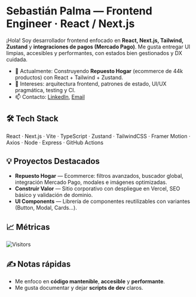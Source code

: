 # Sebastián Palma — Frontend Engineer · React / Next.js


¡Hola! Soy desarrollador frontend enfocado en **React, Next.js, Tailwind, Zustand** y **integraciones de pagos (Mercado Pago)**. Me gusta entregar UI limpias, accesibles y performantes, con estados bien gestionados y DX cuidada.


- 🚀 Actualmente: Construyendo **Repuesto Hogar** (ecommerce de 44k productos) con React + Tailwind + Zustand.
- 🧩 Intereses: arquitectura frontend, patrones de estado, UI/UX pragmática, testing y CI.
- 📫 Contacto: [LinkedIn](https://www.linkedin.com/in/tu-usuario/), [Email](mailto:tu@correo.com)


## 🛠️ Tech Stack
React · Next.js · Vite · TypeScript · Zustand · TailwindCSS · Framer Motion · Axios · Node · Express · GitHub Actions


## 💡 Proyectos Destacados
- **Repuesto Hogar** — Ecommerce: filtros avanzados, buscador global, integración Mercado Pago, modales e imágenes optimizadas.
- **Construir Valor** — Sitio corporativo con despliegue en Vercel, SEO básico y validación de dominio.
- **UI Components** — Librería de componentes reutilizables con variantes (Button, Modal, Cards...).


## 📈 Métricas
![Visitors](https://img.shields.io/badge/visitors-—-informativo)


## ✍️ Notas rápidas
- Me enfoco en **código mantenible**, **accesible** y **performante**.
- Me gusta documentar y dejar **scripts de dev** claros.
<!--
**SebasPalmaSan/SebasPalmaSan** is a ✨ _special_ ✨ repository because its `README.md` (this file) appears on your GitHub profile.

Here are some ideas to get you started:

- 🔭 I’m currently working on ...
- 🌱 I’m currently learning ...
- 👯 I’m looking to collaborate on ...
- 🤔 I’m looking for help with ...
- 💬 Ask me about ...
- 📫 How to reach me: ...
- 😄 Pronouns: ...
- ⚡ Fun fact: ...
-->
